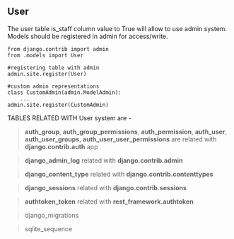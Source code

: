 ## User
The user table is_staff column value to True will allow to use admin system. Models should be registered in admin for access/write.
```
from django.contrib import admin
from .models import User

#registering table with admin
admin.site.register(User)

#custom admin representations
class CustomAdmin(admin.ModelAdmin):
    ...
admin.site.register(CustomAdmin)
``` 
TABLES RELATED WITH User system are - 

> **auth_group**, **auth_group_permissions**, **auth_permission**, **auth_user**, **auth_user_groups**, **auth_user_user_permissions** are related with **django.contrib.auth** app


> **django_admin_log** related with **django.contrib.admin**

> **django_content_type** related with **django.contrib.contenttypes**

> **django_sessions** related with **django.contrib.sessions**

> **authtoken_token** related with **rest_framework.authtoken**

> django_migrations

> sqlite_sequence